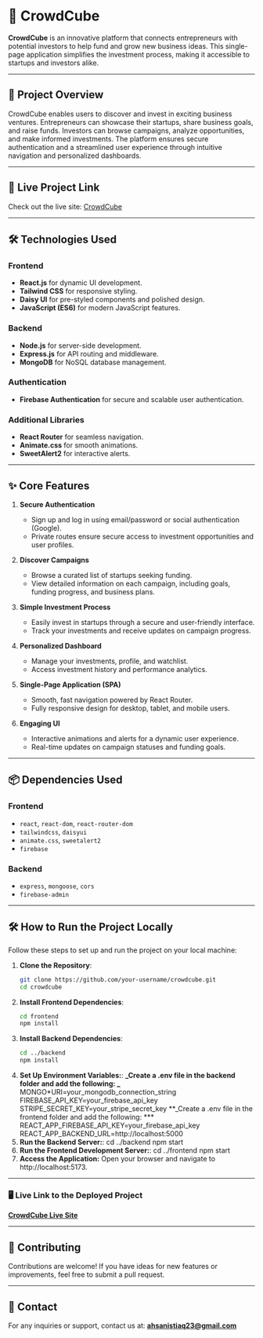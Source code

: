 # 🚀 CrowdCube

**CrowdCube** is an innovative platform that connects entrepreneurs with potential investors to help fund and grow new business ideas. This single-page application simplifies the investment process, making it accessible to startups and investors alike.

---

## 🌟 Project Overview

CrowdCube enables users to discover and invest in exciting business ventures. Entrepreneurs can showcase their startups, share business goals, and raise funds. Investors can browse campaigns, analyze opportunities, and make informed investments. The platform ensures secure authentication and a streamlined user experience through intuitive navigation and personalized dashboards.

---

## 🚀 Live Project Link

Check out the live site: [CrowdCube](https://assignment-10-project-b15d3.web.app)

---

## 🛠️ Technologies Used

### Frontend

- **React.js** for dynamic UI development.
- **Tailwind CSS** for responsive styling.
- **Daisy UI** for pre-styled components and polished design.
- **JavaScript (ES6)** for modern JavaScript features.

### Backend

- **Node.js** for server-side development.
- **Express.js** for API routing and middleware.
- **MongoDB** for NoSQL database management.

### Authentication

- **Firebase Authentication** for secure and scalable user authentication.

### Additional Libraries

- **React Router** for seamless navigation.
- **Animate.css** for smooth animations.
- **SweetAlert2** for interactive alerts.

---

## ✨ Core Features

1. **Secure Authentication**

   - Sign up and log in using email/password or social authentication (Google).
   - Private routes ensure secure access to investment opportunities and user profiles.

2. **Discover Campaigns**

   - Browse a curated list of startups seeking funding.
   - View detailed information on each campaign, including goals, funding progress, and business plans.

3. **Simple Investment Process**

   - Easily invest in startups through a secure and user-friendly interface.
   - Track your investments and receive updates on campaign progress.

4. **Personalized Dashboard**

   - Manage your investments, profile, and watchlist.
   - Access investment history and performance analytics.

5. **Single-Page Application (SPA)**

   - Smooth, fast navigation powered by React Router.
   - Fully responsive design for desktop, tablet, and mobile users.

6. **Engaging UI**
   - Interactive animations and alerts for a dynamic user experience.
   - Real-time updates on campaign statuses and funding goals.

---

## 📦 Dependencies Used

### Frontend

- `react`, `react-dom`, `react-router-dom`
- `tailwindcss`, `daisyui`
- `animate.css`, `sweetalert2`
- `firebase`

### Backend

- `express`, `mongoose`, `cors`
- `firebase-admin`

---

## 🛠️ How to Run the Project Locally

Follow these steps to set up and run the project on your local machine:

1. **Clone the Repository**:
   ```bash
   git clone https://github.com/your-username/crowdcube.git
   cd crowdcube
   ```
2. **Install Frontend Dependencies**:
   ```bash
   cd frontend
   npm install
   ```
3. **Install Backend Dependencies**:
   ```bash
   cd ../backend
   npm install
   ```
4. **Set Up Environment Variables:**:
   **_Create a .env file in the backend folder and add the following: _**
   MONGO*URI=your_mongodb_connection_string
   FIREBASE_API_KEY=your_firebase_api_key
   STRIPE_SECRET_KEY=your_stripe_secret_key
   \*\*\_Create a .env file in the frontend folder and add the following: *\*\*
   REACT_APP_FIREBASE_API_KEY=your_firebase_api_key
   REACT_APP_BACKEND_URL=http://localhost:5000
5. **Run the Backend Server:**:
   cd ../backend
   npm start
6. **Run the Frontend Development Server:**:
   cd ../frontend
   npm start
7. **Access the Application:**
   Open your browser and navigate to http://localhost:5173.

---

### 🖥️ **Live Link to the Deployed Project**

[**CrowdCube Live Site**](https://assignment-10-project-b15d3.web.app)

---

## 🌟 Contributing

Contributions are welcome! If you have ideas for new features or improvements, feel free to submit a pull request.

---

## 📧 Contact

For any inquiries or support, contact us at: **ahsanistiaq23@gmail.com**
